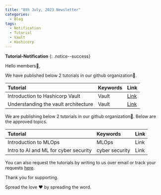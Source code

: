 ```yaml
---
title: "8th July, 2023 Newsletter"
categories:
  - Blog
tags:
  - Notification
  - Tutorial
  - Vault
  - Hashicorp
---
```


**Tutorial-Notification** 
{: .notice--success}

Hello members👋,  

We have published below 2 tutorials in our github organization🏫.

| **Tutorial** | **Keywords** | **Link** |
|:-----|:-----|:-----|
|  Introduction to Hashicorp Vault | Vault | [Link](https://github.com/brightwave-labs/hashicorp-tools-public/blob/main/wiki/vault-001.md) |
|  Understanding the vault architecture      | Vault | [Link](https://github.com/brightwave-labs/hashicorp-tools-public/blob/main/wiki/vault-002.md) |

We are publishing below 2 tutorials in our github organization🏫. Below are the approved topics.

| **Tutorial** | **Keywords** | **Link** |
|:-----|:-----|:-----|
|  Introduction to MLOps | MLOps | Link |
|  Intro to AI and ML for cyber security      | cyber security | Link |

You can also request the tutorials by writing to us over email or track your
requests [here](https://github.com/brightwave-labs/requested-tutorials/blob/main/README.md).

Thank you for supporting.

Spread the love ❤️ by spreading the word.
